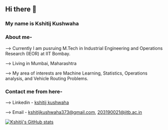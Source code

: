 ## Hi there 👋

### My name is Kshitij Kushwaha

### About me-

--> Currently I am pusruing M.Tech in Industrial Engineering and Operations Research (IEOR) at IIT Bombay.

--> Living in Mumbai, Maharashtra

--> My area of interests are Machine Learning, Statistics, Operations analysis, and Vehicle Routing Problems.


### Contact me from here-

--> Linkedin -  [kshitij kushwaha](https://www.linkedin.com/in/kshitij-kushwaha-a0a683137/)

--> Email - kshitijkushwaha373@gmail.com, 203190021@iitb.ac.in

[![Kshitij's GitHub stats](https://github-readme-stats.vercel.app/api?username=kshitij-pro)](https://github.com/anuraghazra/github-readme-stats)
